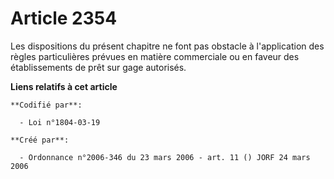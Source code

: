 # Article 2354

Les dispositions du présent chapitre ne font pas obstacle à l'application des règles particulières prévues en matière
commerciale ou en faveur des établissements de prêt sur gage autorisés.

**Liens relatifs à cet article**

	**Codifié par**:

	  - Loi n°1804-03-19

	**Créé par**:

	  - Ordonnance n°2006-346 du 23 mars 2006 - art. 11 () JORF 24 mars 2006
